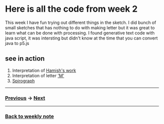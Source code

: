 # Here is all the code from week 2
This week I have fun trying out different things in the sketch. I did bunch of small sketches that has nothing to do with making letter but it was great to learn what can be done with processing. I found generative text code with java script, it was intersting but didn't know at the time that you can convert java to p5.js

## see in action
1. Interpretation of [Hamish's work](https://napasornc.github.io/c0dew0rd/processing/week02/HP/)
2. Interpretation of letter ['M'](https://napasornc.github.io/c0dew0rd/processing/week02/Gradient_M_real_playaround/)
3. [Spirograph](https://napasornc.github.io/c0dew0rd/processing/week02/spirograph/)

---------------------------------------------------
### [Previous](https://github.com/napasornc/c0dew0rd/tree/master/processing/week%2001) -> [Next](https://github.com/napasornc/c0dew0rd/tree/master/processing/week%2003)  

--------------------------------------------------
### [Back to weekly note](https://napasornc.github.io/c0dew0rd/)

